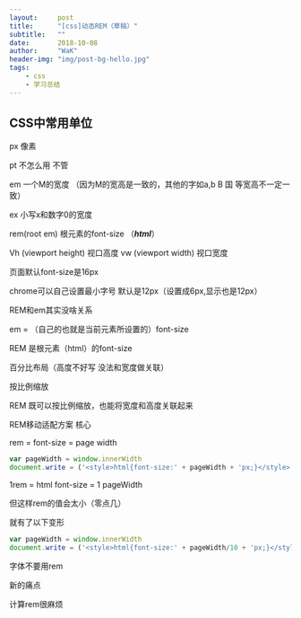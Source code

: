 ```yaml
---
layout:     post
title:      "[css]动态REM（草稿）"
subtitle:   ""
date:       2018-10-08
author:     "WaK"
header-img: "img/post-bg-hello.jpg"
tags:
    - css
    - 学习总结
---
```

## CSS中常用单位

px 像素

pt 不怎么用 不管

em 一个M的宽度 （因为M的宽高是一致的，其他的字如a,b B 国 等宽高不一定一致）

ex 小写x和数字0的宽度

rem(root em) 根元素的font-size  （***html***）

Vh (viewport height) 视口高度
vw (viewport width) 视口宽度

页面默认font-size是16px

chrome可以自己设置最小字号 默认是12px（设置成6px,显示也是12px）



REM和em其实没啥关系

em = （自己的也就是当前元素所设置的）font-size

REM 是根元素（html）的font-size



百分比布局（高度不好写 没法和宽度做关联）

按比例缩放

REM 既可以按比例缩放，也能将宽度和高度关联起来



REM移动适配方案 核心



rem = font-size = page width



```javascript
var pageWidth = window.innerWidth
document.write = ('<style>html{font-size:' + pageWidth + 'px;}</style>')
```



1rem = html font-size = 1 pageWidth

但这样rem的值会太小（零点几）



就有了以下变形

```javascript
var pageWidth = window.innerWidth
document.write = ('<style>html{font-size:' + pageWidth/10 + 'px;}</style>')
```



字体不要用rem





新的痛点

计算rem很麻烦



